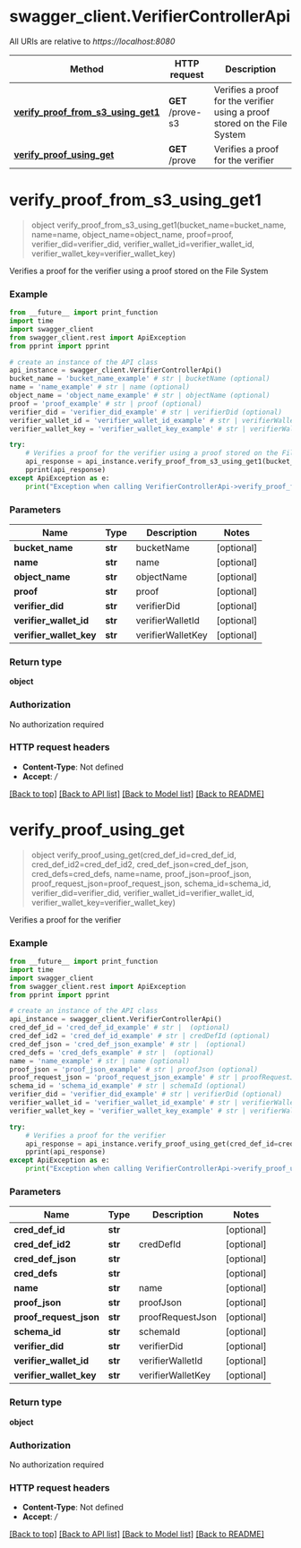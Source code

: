 # swagger_client.VerifierControllerApi

All URIs are relative to *https://localhost:8080*

Method | HTTP request | Description
------------- | ------------- | -------------
[**verify_proof_from_s3_using_get1**](VerifierControllerApi.md#verify_proof_from_s3_using_get1) | **GET** /prove-s3 | Verifies a proof for the verifier using a proof stored on the File System
[**verify_proof_using_get**](VerifierControllerApi.md#verify_proof_using_get) | **GET** /prove | Verifies a proof for the verifier


# **verify_proof_from_s3_using_get1**
> object verify_proof_from_s3_using_get1(bucket_name=bucket_name, name=name, object_name=object_name, proof=proof, verifier_did=verifier_did, verifier_wallet_id=verifier_wallet_id, verifier_wallet_key=verifier_wallet_key)

Verifies a proof for the verifier using a proof stored on the File System

### Example
```python
from __future__ import print_function
import time
import swagger_client
from swagger_client.rest import ApiException
from pprint import pprint

# create an instance of the API class
api_instance = swagger_client.VerifierControllerApi()
bucket_name = 'bucket_name_example' # str | bucketName (optional)
name = 'name_example' # str | name (optional)
object_name = 'object_name_example' # str | objectName (optional)
proof = 'proof_example' # str | proof (optional)
verifier_did = 'verifier_did_example' # str | verifierDid (optional)
verifier_wallet_id = 'verifier_wallet_id_example' # str | verifierWalletId (optional)
verifier_wallet_key = 'verifier_wallet_key_example' # str | verifierWalletKey (optional)

try:
    # Verifies a proof for the verifier using a proof stored on the File System
    api_response = api_instance.verify_proof_from_s3_using_get1(bucket_name=bucket_name, name=name, object_name=object_name, proof=proof, verifier_did=verifier_did, verifier_wallet_id=verifier_wallet_id, verifier_wallet_key=verifier_wallet_key)
    pprint(api_response)
except ApiException as e:
    print("Exception when calling VerifierControllerApi->verify_proof_from_s3_using_get1: %s\n" % e)
```

### Parameters

Name | Type | Description  | Notes
------------- | ------------- | ------------- | -------------
 **bucket_name** | **str**| bucketName | [optional] 
 **name** | **str**| name | [optional] 
 **object_name** | **str**| objectName | [optional] 
 **proof** | **str**| proof | [optional] 
 **verifier_did** | **str**| verifierDid | [optional] 
 **verifier_wallet_id** | **str**| verifierWalletId | [optional] 
 **verifier_wallet_key** | **str**| verifierWalletKey | [optional] 

### Return type

**object**

### Authorization

No authorization required

### HTTP request headers

 - **Content-Type**: Not defined
 - **Accept**: */*

[[Back to top]](#) [[Back to API list]](../README.md#documentation-for-api-endpoints) [[Back to Model list]](../README.md#documentation-for-models) [[Back to README]](../README.md)

# **verify_proof_using_get**
> object verify_proof_using_get(cred_def_id=cred_def_id, cred_def_id2=cred_def_id2, cred_def_json=cred_def_json, cred_defs=cred_defs, name=name, proof_json=proof_json, proof_request_json=proof_request_json, schema_id=schema_id, verifier_did=verifier_did, verifier_wallet_id=verifier_wallet_id, verifier_wallet_key=verifier_wallet_key)

Verifies a proof for the verifier

### Example
```python
from __future__ import print_function
import time
import swagger_client
from swagger_client.rest import ApiException
from pprint import pprint

# create an instance of the API class
api_instance = swagger_client.VerifierControllerApi()
cred_def_id = 'cred_def_id_example' # str |  (optional)
cred_def_id2 = 'cred_def_id_example' # str | credDefId (optional)
cred_def_json = 'cred_def_json_example' # str |  (optional)
cred_defs = 'cred_defs_example' # str |  (optional)
name = 'name_example' # str | name (optional)
proof_json = 'proof_json_example' # str | proofJson (optional)
proof_request_json = 'proof_request_json_example' # str | proofRequestJson (optional)
schema_id = 'schema_id_example' # str | schemaId (optional)
verifier_did = 'verifier_did_example' # str | verifierDid (optional)
verifier_wallet_id = 'verifier_wallet_id_example' # str | verifierWalletId (optional)
verifier_wallet_key = 'verifier_wallet_key_example' # str | verifierWalletKey (optional)

try:
    # Verifies a proof for the verifier
    api_response = api_instance.verify_proof_using_get(cred_def_id=cred_def_id, cred_def_id2=cred_def_id2, cred_def_json=cred_def_json, cred_defs=cred_defs, name=name, proof_json=proof_json, proof_request_json=proof_request_json, schema_id=schema_id, verifier_did=verifier_did, verifier_wallet_id=verifier_wallet_id, verifier_wallet_key=verifier_wallet_key)
    pprint(api_response)
except ApiException as e:
    print("Exception when calling VerifierControllerApi->verify_proof_using_get: %s\n" % e)
```

### Parameters

Name | Type | Description  | Notes
------------- | ------------- | ------------- | -------------
 **cred_def_id** | **str**|  | [optional] 
 **cred_def_id2** | **str**| credDefId | [optional] 
 **cred_def_json** | **str**|  | [optional] 
 **cred_defs** | **str**|  | [optional] 
 **name** | **str**| name | [optional] 
 **proof_json** | **str**| proofJson | [optional] 
 **proof_request_json** | **str**| proofRequestJson | [optional] 
 **schema_id** | **str**| schemaId | [optional] 
 **verifier_did** | **str**| verifierDid | [optional] 
 **verifier_wallet_id** | **str**| verifierWalletId | [optional] 
 **verifier_wallet_key** | **str**| verifierWalletKey | [optional] 

### Return type

**object**

### Authorization

No authorization required

### HTTP request headers

 - **Content-Type**: Not defined
 - **Accept**: */*

[[Back to top]](#) [[Back to API list]](../README.md#documentation-for-api-endpoints) [[Back to Model list]](../README.md#documentation-for-models) [[Back to README]](../README.md)

